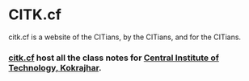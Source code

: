 # CITK.cf
<blackquote>citk.cf is a website of the CITians, by the CITians, and for the CITians.</blackquote>


### [citk.cf](http://citk.cf) host all the class notes for [Central Institute of Technology, Kokrajhar](http://cit.ac.in/).
